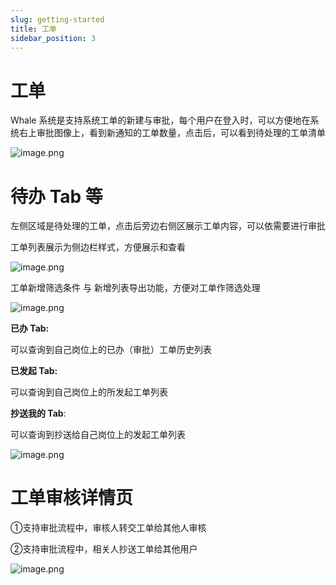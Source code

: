 ```yaml
---
slug: getting-started
title: 工单
sidebar_position: 3
---
```



# 工单


Whale 系统是支持系统工单的新建与审批，每个用户在登入时，可以方便地在系统右上审批图像上，看到新通知的工单数量，点击后，可以看到待处理的工单清单


![image.png](/assets/79a7e337e49a324431d4d729a4927a52.png)


# **待办 Tab 等**


左侧区域是待处理的工单，点击后旁边右侧区展示工单内容，可以依需要进行审批


工单列表展示为侧边栏样式，方便展示和查看


![image.png](/assets/957ed2b2be8924c067bfb65a1043ee08.png)


工单新增筛选条件 与 新增列表导出功能，方便对工单作筛选处理


![image.png](/assets/3d9db8f132f61bcd62e53b385d27b2a7.png)


**已办 Tab:**


可以查询到自己岗位上的已办（审批）工单历史列表


**已发起 Tab:**


可以查询到自己岗位上的所发起工单列表


**抄送我的 Tab**:


可以查询到抄送给自己岗位上的发起工单列表


![image.png](/assets/de78b98d10db55b8262c3730f063c2bf.png)


# 工单审核详情页


①支持审批流程中，审核人转交工单给其他人审核


②支持审批流程中，相关人抄送工单给其他用户


![image.png](/assets/96f9554cbdb210dd3afb072b4218e5ae.png)

